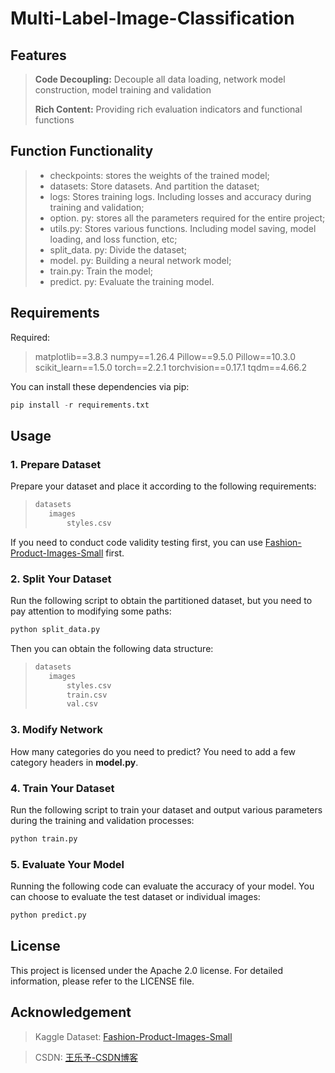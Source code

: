 # Multi-Label-Image-Classification
## Features

> **Code Decoupling:** Decouple all data loading, network model construction, model training and validation
>
> **Rich Content:** Providing rich evaluation indicators and functional functions

## Function Functionality

> - checkpoints: stores the weights of the trained model;
> - datasets: Store datasets. And partition the dataset;
> - logs: Stores training logs. Including losses and accuracy during training and validation;
> - option. py: stores all the parameters required for the entire project;
> - utils.py: Stores various functions. Including model saving, model loading, and loss function, etc;
> - split_data. py: Divide the dataset;
> - model. py: Building a neural network model;
> - train.py: Train the model;
> - predict. py: Evaluate the training model.

## Requirements

Required:



> matplotlib==3.8.3
> numpy==1.26.4
> Pillow==9.5.0
> Pillow==10.3.0
> scikit_learn==1.5.0
> torch==2.2.1
> torchvision==0.17.1
> tqdm==4.66.2



You can install these dependencies via pip:

```python
pip install -r requirements.txt
```

## Usage

### 1. Prepare Dataset

Prepare your dataset and place it according to the following requirements:

> ```python
> datasets
>    images
>        styles.csv
>    ```



If you need to conduct code validity testing first, you can use  [Fashion-Product-Images-Small](https://www.kaggle.com/datasets/paramaggarwal/fashion-product-images-small) first.

### 2. Split Your Dataset

Run the following script to obtain the partitioned dataset, but you need to pay attention to modifying some paths:

```python
python split_data.py
```

Then you can obtain the following data structure:

> ```python
> datasets
>    images
>        styles.csv
>        train.csv
>        val.csv
>  ```

### 3. Modify Network 

How many categories do you need to predict? You need to add a few category headers in **model.py**.

### 4. Train Your Dataset

Run the following script to train your dataset and output various parameters during the training and validation processes:



```python
python train.py
```

### 5. Evaluate Your Model

Running the following code can evaluate the accuracy of your model. You can choose to evaluate the test dataset or individual images:



```python
python predict.py
```

## License

This project is licensed under the Apache 2.0 license. For detailed information, please refer to the LICENSE file.

## Acknowledgement

> Kaggle Dataset: [Fashion-Product-Images-Small](https://www.kaggle.com/datasets/paramaggarwal/fashion-product-images-small)



> CSDN: [王乐予-CSDN博客](https://blog.csdn.net/qq_42856191?type=blog)
























